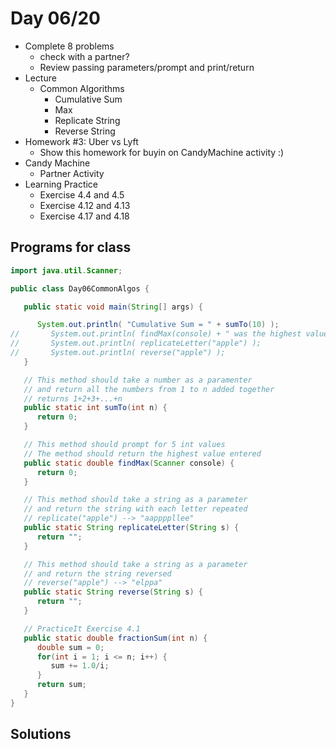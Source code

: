 # Day 06/20

+ Complete 8 problems
  - check with a partner?
  - Review passing parameters/prompt and print/return
+ Lecture
  - Common Algorithms
    - Cumulative Sum
    - Max
    - Replicate String
    - Reverse String
+ Homework #3: Uber vs Lyft
  - Show this homework for buyin on CandyMachine activity :)
+ Candy Machine
  - Partner Activity
+ Learning Practice
  - Exercise 4.4 and 4.5
  - Exercise 4.12 and 4.13
  - Exercise 4.17 and 4.18

## Programs for class
```java
import java.util.Scanner;

public class Day06CommonAlgos {

   public static void main(String[] args) {

      System.out.println( "Cumulative Sum = " + sumTo(10) );
//       System.out.println( findMax(console) + " was the highest value entered");
//       System.out.println( replicateLetter("apple") );
//       System.out.println( reverse("apple") );
   }

   // This method should take a number as a paramenter
   // and return all the numbers from 1 to n added together
   // returns 1+2+3+...+n
   public static int sumTo(int n) {
      return 0;
   }

   // This method should prompt for 5 int values
   // The method should return the highest value entered
   public static double findMax(Scanner console) {
      return 0;
   }

   // This method should take a string as a parameter
   // and return the string with each letter repeated
   // replicate("apple") --> "aappppllee"
   public static String replicateLetter(String s) {
      return "";
   }

   // This method should take a string as a parameter
   // and return the string reversed
   // reverse("apple") --> "elppa"
   public static String reverse(String s) {
      return "";
   }

   // PracticeIt Exercise 4.1
   public static double fractionSum(int n) {
      double sum = 0;
      for(int i = 1; i <= n; i++) {
         sum += 1.0/i;
      }
      return sum;
   }
}
```

## Solutions
